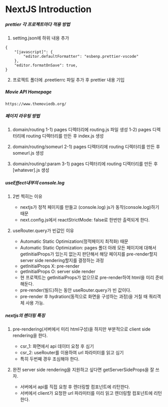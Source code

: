 # NextJS Introduction

##### prettier 각 프로젝트마다 적용 방법

1. setting.json에 하위 내용 추가

```
{
    "[javascript]": {
        "editor.defaultFormatter": "esbenp.prettier-vscode"
    },
    "editor.formatOnSave": true,
}
```

2. 프로젝트 폴더에 .preetierrc 파일 추가 후 prettier 내용 기입

##### Movie API Homepage

```
https://www.themoviedb.org/
```

##### 페이지 라우팅 방법

1. domain/routing
   1-1) pages 디렉터리에 routing.js 파일 생성
   1-2) pages 디렉터리에 routing 디렉터리를 만든 후 index.js 생성

2. domain/routing/someurl
   2-1) pages 디렉터리에 routing 디렉터리를 만든 후 someurl.js 생성

3. domain/routing/:param
   3-1) pages 디렉터리에 routing 디렉터리를 만든 후 [whatever].js 생성

##### useEffect내부의 console.log

1. 2번 찍히는 이유

   - nextjs가 정적 페이지를 만들고 (console.log) js가 동작(console.log)하기 때문
   - next.config.js에서 reactStrictMode: false로 한번만 출력되게 한다.

2. useRouter.query가 빈값인 이유

   - Automatic Static Optimization(정적페이지 최적화) 때문
   - Automatic Static Optimization: pages 폴더 아래 모든 페이지에 대해서 getInitialProps가 있는지 없는지 판단해서 해당 페이지를 pre-render할지 server side rendering할지를 결정하는 과정
   - getInitialProps X: pre-render
   - getInitialProps O: server side render
   - 현 프로젝트는 getInitialProps가 없으므로 pre-render하여 html을 미리 준비해둔다.
   - pre-render(빌드)하는 동안 useRouter.query가 빈 값이다.
   - pre-render 후 hydration(동적으로 화면을 구성하는 과정)을 거칠 때 쿼리객체 사용 가능.

##### nextjs의 렌더링 특징

1. pre-rendering(서버에서 미리 html구성)을 하지만 부분적으로 client side rendering을 한다.

   - csr_1: 화면에서 api 데이터 요청 후 심기
   - csr_2: useRouter를 이용하여 url 파라미터를 읽고 심기
   - 특히 두번째 경우 조심해야 한다.

2. 완전 server side rendering을 지원하고 싶다면 getServerSideProps을 잘 쓰자.
   - 서버에서 api를 직접 요청 후 렌더링할 컴포넌트에 리턴한다.
   - 서버에서 client가 요청한 url 파라미터를 미리 읽고 렌더링할 컴포넌트에 리턴한다.
